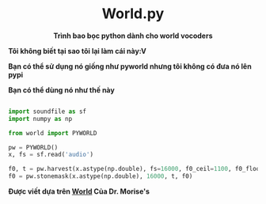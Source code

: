 <div align="center">

# **World.py**

**Trình bao bọc python dành cho world vocoders**

</div>

**Tôi không biết tại sao tôi lại làm cái này:V**

**Bạn có thể sử dụng nó giống như pyworld nhưng tôi không có đưa nó lên pypi**

**Bạn có thể dùng nó như thế này**

```python

import soundfile as sf
import numpy as np

from world import PYWORLD

pw = PYWORLD()
x, fs = sf.read('audio')

f0, t = pw.harvest(x.astype(np.double), fs=16000, f0_ceil=1100, f0_floor=50, frame_period=10)
f0 = pw.stonemask(x.astype(np.double), 16000, t, f0)

```

**Được viết dựa trên [World](https://github.com/mmorise/World) Của Dr. Morise's**